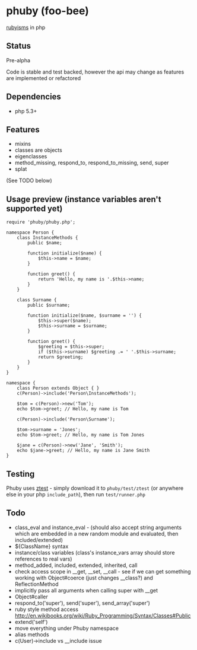 # phuby (foo-bee)

[rubyisms](http://www.ruby-lang.org/) in php


## Status

Pre-alpha

Code is stable and test backed, however the api may change as features are implemented or refactored


## Dependencies

* php 5.3+


## Features

* mixins
* classes are objects
* eigenclasses
* method\_missing, respond\_to, respond\_to_missing, send, super
* splat

(See TODO below)


## Usage preview (instance variables aren't supported yet)

	require 'phuby/phuby.php';

	namespace Person {
	    class InstanceMethods {
	        public $name;

	        function initialize($name) {
	            $this->name = $name;
	        }

	        function greet() {
	            return 'Hello, my name is '.$this->name;
	        }
	    }

	    class Surname {
	        public $surname;

	        function initialize($name, $surname = '') {
	            $this->super($name);
	            $this->surname = $surname;
	        }

	        function greet() {
	            $greeting = $this->super;
	            if ($this->surname) $greeting .= ' '.$this->surname;
	            return $greeting;
	        }
	    }
	}

	namespace {
	    class Person extends Object { }
	    c(Person)->include('Person\InstanceMethods');

	    $tom = c(Person)->new('Tom');
	    echo $tom->greet; // Hello, my name is Tom

	    c(Person)->include('Person\Surname');

	    $tom->surname = 'Jones';
	    echo $tom->greet; // Hello, my name is Tom Jones

	    $jane = c(Person)->new('Jane', 'Smith');
	    echo $jane->greet; // Hello, my name is Jane Smith
	}


## Testing

Phuby uses [ztest](http://github.com/jaz303/ztest) - simply download it to `phuby/test/ztest` (or anywhere else in your php `include_path`), then run `test/runner.php`


## Todo

* class\_eval and instance\_eval - (should also accept string arguments which are embedded in a new random module and evaluated, then included/extended)
* ${ClassName} syntax
* instance/class variables (class's instance\_vars array should store references to real vars)
* method_added, included, extended, inherited, call
* check access scope in __get, __set, __call - see if we can get something working with Object#coerce (just changes __class?) and ReflectionMethod
* implicitly pass all arguments when calling super with __get
* Object#caller
* respond\_to('super'), send('super'), send_array('super')
* ruby style method access http://en.wikibooks.org/wiki/Ruby_Programming/Syntax/Classes#Public
* extend('self')
* move everything under Phuby namespace
* alias methods
* c(User)->include vs __include issue